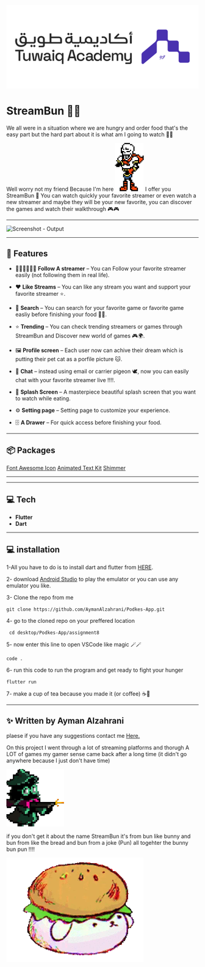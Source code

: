 <img src = "assets/github_images/Tuwaiq.png" alt = "Tuwaiq - Output">

#  StreamBun 🐇🥪

We all were in a situation where we are hungry and order food that's the easy part but the hard part about it is what am I going to watch 😮‍💨

Well worry not my friend Because I'm here
<img src = "assets/github_images/papyrus_pause.gif" alt = "papyrus - gif"> 
I offer you StreamBun 🐇 You can watch quickly your favorite streamer
or even watch a new streamer and maybe they will be your new favorite, you can discover the games and watch their walkthrough 🎮🎮

---

<img src = "assets/github_images/streambun.gif" alt = "Screenshot - Output" width = "30%" height ="30%">

---

## 📱 Features


- 🏃‍♂️‍➡️🏃‍♀️‍➡️ **Follow A streamer** – You can Follow your favorite streamer easily (not following them in real life).
- ♥️ **Like Streams** – You can like any stream you want and support your favorite streamer ⭐.
- 🔎 **Search** – You can search for your favorite game or favorite game easliy before finishing your food 🍔👀.
- ⭐ **Trending** – You can check trending streamers or games through StreamBun and Discover new world of games 🎮🌍.
- 🖼️ **Profile screen** – Each user now can achive their dream which is putting their pet cat as a porfile picture 🐱.
- 📨 **Chat** – instead using email or carrier pigeon 🕊️, now you can easily chat with your favorite streamer live !!!!. 
- 📱 **Splash Screen** – A masterpiece beautiful splash screen that you want to watch while eating.
- ⚙️ **Setting page** – Setting page to customize your experience.

- 🗄️ **A Drawer** – For quick access before finishing your food.

---

## 📦 Packages

 [Font Awesome Icon](https://pub.dev/packages/font_awesome_flutter)
 [Animated Text Kit](https://pub.dev/packages/animated_text_kit)
 [Shimmer](https://pub.dev/packages/shimmer)


---

---

## 💻 Tech

- **Flutter** 
- **Dart**
 

---
## 💻 installation

1-All you have to do is to install dart and flutter from [HERE](https://dart.dev/get-dart).

2- download [Android Studio](https://developer.android.com/studio?hl=ar) to play the emulator or you can use any emulator you like.

3-  Clone the repo from me
```
git clone https://github.com/AymanAlzahrani/Podkes-App.git
 ```


4- go to the cloned repo on your preffered location
```
 cd desktop/Podkes-App/assignment8
```
5- now enter this line to open VSCode like magic 🪄🪄
```
code .
```

6- run this code to run the program and get ready to fight your hunger

```
flutter run
```

7- make a cup of tea because you made it (or coffee) ☕🍵  


---

## ✨ Written by Ayman Alzahrani

plaese if you have any suggestions contact me <a href="mailto:aymangormallah@gmail.com">Here.</a>

On this project I went through a lot of streaming platforms and thorugh A LOT of games my gamer sense came back after a long time (it didn't go anywhere because I just don't have time)


<img src = "assets/github_images/pew_pew.gif" alt = "ralsi - gif"> 


if you don't get it about the name StreamBun it's from bun like bunny and bun from like the bread and bun from a joke (Pun)
all togehter the bunny bun pun  !!!!

<img src = "assets/images/bun_rabbit.webp" alt = "masterpiece - gif"> 
